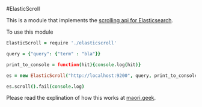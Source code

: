 #ElasticScroll

This is a module that implements the [scrolling api for Elasticsearch](http://www.elasticsearch.org/guide/en/elasticsearch/reference/current/search-request-scroll.html).

To use this module 

```coffeescript
ElasticScroll = require './elasticscroll'

query = {"query": {"term" : "bla"}}

print_to_console = function(hit){console.log(hit)}

es = new ElasticScroll("http://localhost:9200", query, print_to_console)

es.scroll().fail(console.log)
```

Please read the explination of how this works at [maori.geek](http://maori.geek.nz).